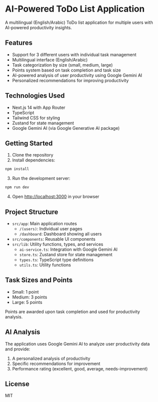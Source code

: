 # AI-Powered ToDo List Application

A multilingual (English/Arabic) ToDo list application for multiple users with AI-powered productivity insights.

## Features

- Support for 3 different users with individual task management
- Multilingual interface (English/Arabic)
- Task categorization by size (small, medium, large)
- Points system based on task completion and task size
- AI-powered analysis of user productivity using Google Gemini AI
- Personalized recommendations for improving productivity

## Technologies Used

- Next.js 14 with App Router
- TypeScript
- Tailwind CSS for styling
- Zustand for state management
- Google Gemini AI (via Google Generative AI package)

## Getting Started

1. Clone the repository
2. Install dependencies:

```bash
npm install
```

3. Run the development server:

```bash
npm run dev
```

4. Open [http://localhost:3000](http://localhost:3000) in your browser

## Project Structure

- `src/app`: Main application routes
  - `/(users)`: Individual user pages
  - `/dashboard`: Dashboard showing all users
- `src/components`: Reusable UI components
- `src/lib`: Utility functions, types, and services
  - `ai-service.ts`: Integration with Google Gemini AI
  - `store.ts`: Zustand store for state management
  - `types.ts`: TypeScript type definitions
  - `utils.ts`: Utility functions

## Task Sizes and Points

- Small: 1 point
- Medium: 3 points
- Large: 5 points

Points are awarded upon task completion and used for productivity analysis.

## AI Analysis

The application uses Google Gemini AI to analyze user productivity data and provide:

1. A personalized analysis of productivity
2. Specific recommendations for improvement
3. Performance rating (excellent, good, average, needs-improvement)

## License

MIT
